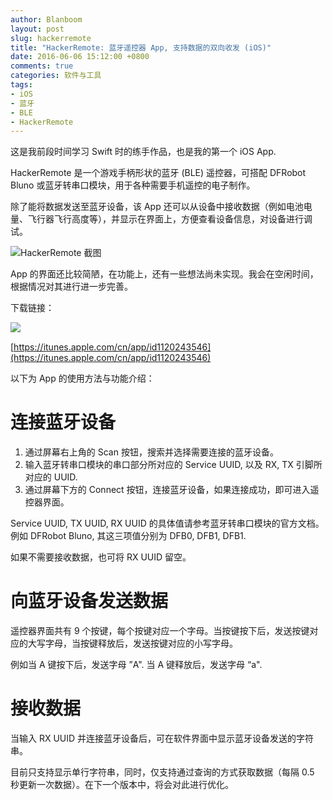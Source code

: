 ```yaml
---
author: Blanboom
layout: post
slug: hackerremote
title: "HackerRemote: 蓝牙遥控器 App, 支持数据的双向收发 (iOS)"
date: 2016-06-06 15:12:00 +0800
comments: true
categories: 软件与工具
tags:
- iOS
- 蓝牙
- BLE
- HackerRemote
---
```


这是我前段时间学习 Swift 时的练手作品，也是我的第一个 iOS App. 

HackerRemote 是一个游戏手柄形状的蓝牙 (BLE) 遥控器，可搭配 DFRobot Bluno 或蓝牙转串口模块，用于各种需要手机遥控的电子制作。

除了能将数据发送至蓝牙设备，该 App 还可以从设备中接收数据（例如电池电量、飞行器飞行高度等），并显示在界面上，方便查看设备信息，对设备进行调试。

![HackerRemote 截图](http://blanboom.org/images/2016/06/hackerremote.jpg)

App 的界面还比较简陋，在功能上，还有一些想法尚未实现。我会在空闲时间，根据情况对其进行进一步完善。

下载链接：

<a href="https://itunes.apple.com/cn/app/id1120243546"><img src="http://blanboom.org/images/2016/06/appstore.png" align="left"></a></br>

[https://itunes.apple.com/cn/app/id1120243546](https://itunes.apple.com/cn/app/id1120243546)



<!-- more -->

以下为 App 的使用方法与功能介绍：

# 连接蓝牙设备

1. 通过屏幕右上角的 Scan 按钮，搜索并选择需要连接的蓝牙设备。
2. 输入蓝牙转串口模块的串口部分所对应的 Service UUID, 以及 RX, TX 引脚所对应的 UUID.
3. 通过屏幕下方的 Connect 按钮，连接蓝牙设备，如果连接成功，即可进入遥控器界面。

Service UUID, TX UUID, RX UUID 的具体值请参考蓝牙转串口模块的官方文档。例如 DFRobot Bluno, 其这三项值分别为 DFB0, DFB1, DFB1.

如果不需要接收数据，也可将 RX UUID 留空。

# 向蓝牙设备发送数据

遥控器界面共有 9 个按键，每个按键对应一个字母。当按键按下后，发送按键对应的大写字母，当按键释放后，发送按键对应的小写字母。

例如当 A 键按下后，发送字母 ”A". 当 A 键释放后，发送字母 “a".

# 接收数据

当输入 RX UUID 并连接蓝牙设备后，可在软件界面中显示蓝牙设备发送的字符串。

目前只支持显示单行字符串，同时，仅支持通过查询的方式获取数据（每隔 0.5 秒更新一次数据）。在下一个版本中，将会对此进行优化。

